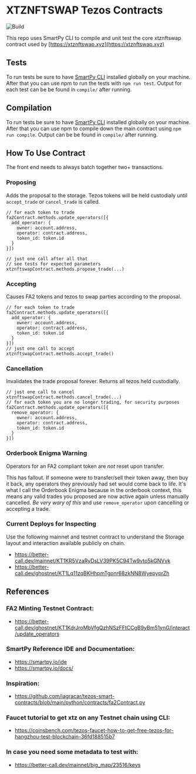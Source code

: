 # XTZNFTSWAP Tezos Contracts

![Build](https://github.com/johnnyshankman/xtznftswap-contracts/actions/workflows/build.yml/badge.svg)

This repo uses SmartPy CLI to compile and unit test the core xtznftswap contract used by [https://xtznftswap.xyz](https://xtznftswap.xyz)

## Tests

To run tests be sure to have [SmartPy CLI](https://smartpy.io/docs/cli/) installed globally on your machine. After that you can use npm to run the tests with `npm run test`. Output for each test can be be found in `compile/` after running.

## Compilation

To run tests be sure to have [SmartPy CLI](https://smartpy.io/docs/cli/) installed globally on your machine. After that you can use npm to compile down the main contract using `npm run compile`. Output can be be found in `compile/` after running.

## How To Use Contract

The front end needs to always batch together two+ transactions.

### Proposing

Adds the proposal to the storage. Tezos tokens will be held custodialy until `accept_trade` or `cancel_trade` is called.

```
// for each token to trade
fa2Contract.methods.update_operators([{
  add_operator: {
    owner: account.address,
    operator: contract.address,
    token_id: token.id
  }
}])

// just one call after all that
// see tests for expected parameters
xtznftswapContract.methods.propose_trade(...)
```

### Accepting

Causes FA2 tokens and tezos to swap parties according to the proposal.

```
// for each token to trade
fa2Contract.methods.update_operators([{
  add_operator: {
    owner: account.address,
    operator: contract.address,
    token_id: token.id
  }
}])
// just one call to accept
xtznftswapContract.methods.accept_trade()
```

### Cancellation

Invalidates the trade proposal forever. Returns all tezos held custodially.

```
// just one call to cancel
xtznftswapContract.methods.cancel_trade(...)
// for each token you are no longer trading, for security purposes
fa2Contract.methods.update_operators([{
  remove_operator: {
    owner: account.address,
    operator: contract.address,
    token_id: token.id
  }
}])
```

### Orderbook Enigma Warning

Operators for an FA2 compliant token are *not* reset upon transfer.

This has fallout. If someone were to transfer/sell their token away, then buy it back, any operators they previously had set would come back to life. It's what I call the Orderbook Enigma because in the orderbook context, this means any valid trades you proposed are now active again unless manually cancelled. *Be very wary of this* and use `remove_operator` upon cancelling or accepting a trade.

### Current Deploys for Inspecting

Use the following mainnet and testnet contract to understand the Storage layout and interaction available publicly on chain.

* https://better-call.dev/mainnet/KT1KR5VzaRyDsLV39PK5C94Tw9vto5kGNVvk
* https://better-call.dev/ghostnet/KT1Lq11zqBKHhpmTgonr68zkNN8WyepyprZh


## References

### FA2 Minting Testnet Contract:
* https://better-call.dev/ghostnet/KT1KdrJroMbVfgQzhNSzFFtCCgB9yBm51ynG/interact/update_operators

### SmartPy Reference IDE and Documentation:
* https://smartpy.io/ide
* https://smartpy.io/docs/

### Inspiration:
* https://github.com/jagracar/tezos-smart-contracts/blob/main/python/contracts/fa2Contract.py

### Faucet tutorial to get xtz on any Testnet chain using CLI:
* https://coinsbench.com/tezos-faucet-how-to-get-free-tezos-for-hangzhou-test-blockchain-36fd188515b7

### In case you need some metadata to test with:
* https://better-call.dev/mainnet/big_map/23516/keys

